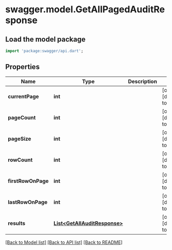 # swagger.model.GetAllPagedAuditResponse

## Load the model package
```dart
import 'package:swagger/api.dart';
```

## Properties
Name | Type | Description | Notes
------------ | ------------- | ------------- | -------------
**currentPage** | **int** |  | [optional] [default to null]
**pageCount** | **int** |  | [optional] [default to null]
**pageSize** | **int** |  | [optional] [default to null]
**rowCount** | **int** |  | [optional] [default to null]
**firstRowOnPage** | **int** |  | [optional] [default to null]
**lastRowOnPage** | **int** |  | [optional] [default to null]
**results** | [**List&lt;GetAllAuditResponse&gt;**](GetAllAuditResponse.md) |  | [optional] [default to []]

[[Back to Model list]](../README.md#documentation-for-models) [[Back to API list]](../README.md#documentation-for-api-endpoints) [[Back to README]](../README.md)

